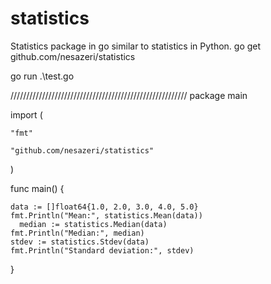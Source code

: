 # statistics
Statistics package in go similar to statistics in Python.
go get github.com/nesazeri/statistics

go run .\test.go

////////////////////////////////////////////////////////
package main

import (

    "fmt"
    
    "github.com/nesazeri/statistics"
    
)

func main() {

    data := []float64{1.0, 2.0, 3.0, 4.0, 5.0}
    fmt.Println("Mean:", statistics.Mean(data))
	  median := statistics.Median(data)
    fmt.Println("Median:", median)
    stdev := statistics.Stdev(data)
    fmt.Println("Standard deviation:", stdev)
    
}
